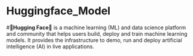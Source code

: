 # Huggingface_Model
#**🤗Hugging Face🤗** is a machine learning (ML) and data science platform and community that helps users build, deploy and train machine learning models. It provides the infrastructure to demo, run and deploy artificial intelligence (AI) in live applications.
